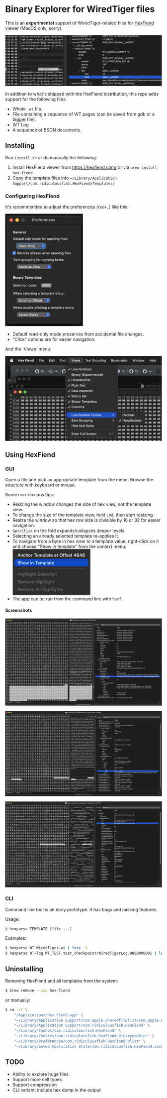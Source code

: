 # Binary Explorer for WiredTiger files

This is an **experimental** support of WiredTiger-related files for [HexFiend](https://hexfiend.com/)
viewer (MacOS only, sorry).

![Screenshot](img/screenshot-small.png)

In addition to what's shipped with the HexFiend distribution,
this repo adds support for the following files:

* Whole `.wt` file.
* File containing a sequence of WT pages (can be saved from gdb or a bigger file).
* WT Log
* A sequence of BSON documents.

## Installing

Run `install.sh` or do manually the following:

1. Install HexFiend viewer from https://hexfiend.com/ or via `brew install hex-fiend`
2. Copy the template files into `~/Library/Application Support/com.ridiculousfish.HexFiend/Templates/`

### Configuring HexFiend

It's recommended to adjust the preferences (`Cmd+,`) like this:

<img alt="Preferences" src="img/prefs.png" width=250>

* Default read-only mode preserves from accidental file changes.
* "Click" options are for easier navigation.

And the 'Views' menu:

<img alt="Views menu" src="img/prefs-view.png" width=600>

## Using HexFiend

### GUI

Open a file and pick an appropriate template from the menu.
Browse the structure with keyboard or mouse.

Some non-obvious tips:

* Resizing the window changes the size of hex view, not the template view.
* To change the size of the template view, hold `Cmd`, then start resizing.
* Resize the window so that hex row size is divisible by 16 or 32 for easier navigation.
* `Opt+Click` on the fold expands/collapses deeper levels.
* Selecting an already selected template re-applies it.
* To navigate from a byte in hex view to a template value, right-click on it and choose
  "Show in template" from the context menu: \
  <img alt="Context menu" src="img/show-in-template.png" width=250>
* The app can be run from the command line with `hexf`.

#### Screenshots

![WT](img/wt.png)

![Log](img/log.png)

![BSON](img/bson.png)

### CLI

Command line tool is an early prototype. It has bugs and missing features.

Usage:

```bash
$ hexparse TEMPLATE [file ...]
```

Examples:

```bash
$ hexparse WT WiredTiger.wt | less -S
$ hexparse WT-log WT_TEST.test_checkpoint/WiredTigerLog.0000000001 | less -S
```

## Uninstalling

Removing HexFiend and all templates from the system:

```bash
$ brew remove --zap hex-fiend
```

or manually:

```bash
$ rm -rf \
    "/Applications/Hex Fiend.app" \
    "~/Library/Application Support/com.apple.sharedfilelist/com.apple.LSSharedFileList.ApplicationRecentDocuments/com.ridiculousfish.hexfiend.sfl2" \
    "~/Library/Application Support/com.ridiculousfish.HexFiend" \
    "~/Library/Caches/com.ridiculousfish.HexFiend" \
    "~/Library/Cookies/com.ridiculousfish.HexFiend.binarycookies" \
    "~/Library/Preferences/com.ridiculousfish.HexFiend.plist" \
    "~/Library/Saved Application State/com.ridiculousfish.HexFiend.savedState"
```

## TODO

* Ability to explore huge files
* Support more cell types
* Support compression
* CLI variant: include hex dump in the output

